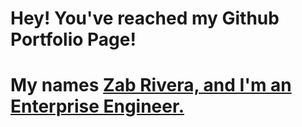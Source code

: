 # Hey! You've reached my Github Portfolio Page!
# My names [Zab Rivera, and I'm an Enterprise Engineer.](https://www.linkedin.com/in/zabdielrivera/)
